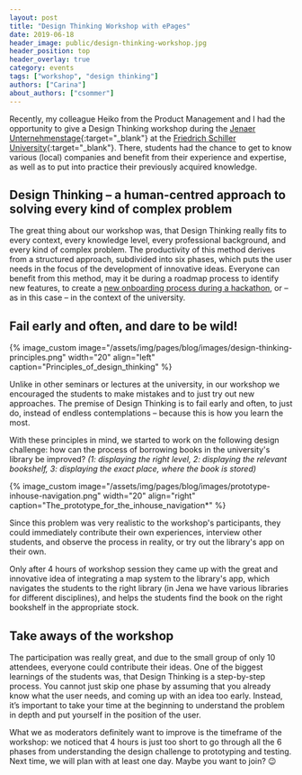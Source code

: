 ```yaml
---
layout: post
title: "Design Thinking Workshop with ePages"
date: 2019-06-18
header_image: public/design-thinking-workshop.jpg
header_position: top
header_overlay: true
category: events
tags: ["workshop", "design thinking"]
authors: ["Carina"]
about_authors: ["csommer"]
---
```


Recently, my colleague Heiko from the Product Management and I had the opportunity to give a Design Thinking workshop during the [Jenaer Unternehmenstage](https://jenaer-unternehmenstage.de/){:target="_blank"} at the [Friedrich Schiller University](https://www.uni-jena.de/en/){:target="_blank"}.
There, students had the chance to get to know various (local) companies and benefit from their experience and expertise, as well as to put into practice their previously acquired knowledge. 

## Design Thinking – a human-centred approach to solving every kind of complex problem

The great thing about our workshop was, that Design Thinking really fits to every context, every knowledge level, every professional background, and every kind of complex problem.
The productivity of this method derives from a structured approach, subdivided into six phases, which puts the user needs in the focus of the development of innovative ideas.
Everyone can benefit from this method, may it be during a roadmap process to identify new features, to create a [new onboarding process during a hackathon](/blog/on-the-job/what-onboarding-is-really-about/), or – as in this case – in the context of the university.

## Fail early and often, and dare to be wild!

{% image_custom image="/assets/img/pages/blog/images/design-thinking-principles.png" width="20" align="left" caption="Principles_of_design_thinking" %}

Unlike in other seminars or lectures at the university, in our workshop we encouraged the students to make mistakes and to just try out new approaches.
The premise of Design Thinking is to fail early and often, to just do, instead of endless contemplations – because this is how you learn the most. 

With these principles in mind, we started to work on the following design challenge: how can the process of borrowing books in the university's library be improved?
*(1: displaying the right level, 2: displaying the relevant bookshelf, 3: displaying the exact place, where the book is stored)*

{% image_custom image="/assets/img/pages/blog/images/prototype-inhouse-navigation.png" width="20" align="right" caption="The_prototype_for_the_inhouse_navigation*" %}

Since this problem was very realistic to the workshop's participants, they could immediately contribute their own experiences, interview other students, and observe the process in reality, or try out the library's app on their own.

Only after 4 hours of workshop session they came up with the great and innovative idea of integrating a map system to the library's app, which navigates the students to the right library (in Jena we have various libraries for different disciplines), and helps the students find the book on the right bookshelf in the appropriate stock.

## Take aways of the workshop

The participation was really great, and due to the small group of only 10 attendees, everyone could contribute their ideas.
One of the biggest learnings of the students was, that Design Thinking is a step-by-step process.
You cannot just skip one phase by assuming that you already know what the user needs, and coming up with an idea too early.
Instead, it’s important to take your time at the beginning to understand the problem in depth and put yourself in the position of the user.

What we as moderators definitely want to improve is the timeframe of the workshop: we noticed that 4 hours is just too short to go through all the 6 phases from understanding the design challenge to prototyping and testing.
Next time, we will plan with at least one day.
Maybe you want to join? 😉

